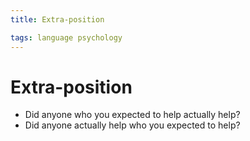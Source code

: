 ```yaml
---
title: Extra-position

tags: language psychology 
---
```


# Extra-position
- Did anyone who you expected to help actually help?
- Did anyone actually help who you expected to help?












